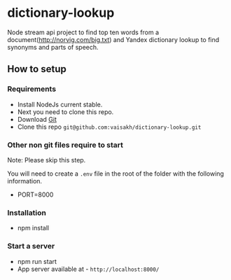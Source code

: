 # dictionary-lookup
Node stream api project to find top ten words from a document(http://norvig.com/big.txt) and Yandex dictionary lookup to find synonyms and parts of speech.

## How to setup
### Requirements
- Install NodeJs current stable.
- Next you need to clone this repo.
- Download [Git](https://git-scm.com/download/)
- Clone this repo `git@github.com:vaisakh/dictionary-lookup.git`
### Other non git files require to start
Note: Please skip this step.

You will need to create a `.env` file in the root of the folder with the following information.

- PORT=8000

### Installation
- npm install

### Start a server
- npm run start
- App server available at - `http://localhost:8000/`
